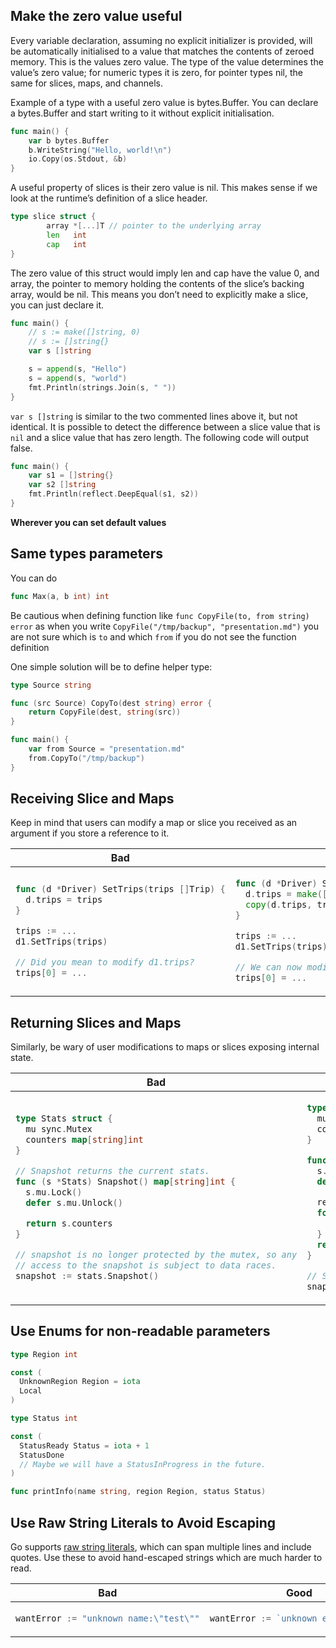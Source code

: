 ## Make the zero value useful
Every variable declaration, assuming no explicit initializer is provided, will be automatically initialised to a value that matches the contents of zeroed memory.
This is the values zero value. The type of the value determines the value’s zero value; for numeric types it is zero, for pointer types nil, the same for slices, maps, and channels.

Example of a type with a useful zero value is bytes.Buffer. You can declare a bytes.Buffer and start writing to it without explicit initialisation.
```go
func main() {
	var b bytes.Buffer
	b.WriteString("Hello, world!\n")
	io.Copy(os.Stdout, &b)
}
```

A useful property of slices is their zero value is nil. This makes sense if we look at the runtime’s definition of a slice header.
```go
type slice struct {
        array *[...]T // pointer to the underlying array
        len   int
        cap   int
}
````
The zero value of this struct would imply len and cap have the value 0, and array, the pointer to memory holding the contents of the slice’s backing array, would be nil. This means you don’t need to explicitly make a slice, you can just declare it.
```go
func main() {
	// s := make([]string, 0)
	// s := []string{}
	var s []string

	s = append(s, "Hello")
	s = append(s, "world")
	fmt.Println(strings.Join(s, " "))
}
```
`var s []string` is similar to the two commented lines above it, but not identical. It is possible to detect the difference between a slice value that is `nil` and a slice value that has zero length. The following code will output false.
```go
func main() {
	var s1 = []string{}
	var s2 []string
	fmt.Println(reflect.DeepEqual(s1, s2))
}
```

**Wherever you can set default values**

## Same types parameters
You can do
```go
func Max(a, b int) int
```

Be cautious when defining function like `func CopyFile(to, from string) error`
as when you write `CopyFile("/tmp/backup", "presentation.md")` you are not sure which is `to` and which `from` if you do not see the function definition

One simple solution will be to define helper type:
```go
type Source string

func (src Source) CopyTo(dest string) error {
	return CopyFile(dest, string(src))
}

func main() {
	var from Source = "presentation.md"
	from.CopyTo("/tmp/backup")
}
```

## Receiving Slice and Maps
Keep in mind that users can modify a map or slice you received as an argument if you store a reference to it.

<table>
<thead><tr><th>Bad</th> <th>Good</th></tr></thead>
<tbody>
<tr>
<td>

```go
func (d *Driver) SetTrips(trips []Trip) {
  d.trips = trips
}

trips := ...
d1.SetTrips(trips)

// Did you mean to modify d1.trips?
trips[0] = ...
```

</td>
<td>

```go
func (d *Driver) SetTrips(trips []Trip) {
  d.trips = make([]Trip, len(trips))
  copy(d.trips, trips)
}

trips := ...
d1.SetTrips(trips)

// We can now modify trips[0] without affecting d1.trips.
trips[0] = ...
```

</td>
</tr>

</tbody>
</table>

## Returning Slices and Maps

Similarly, be wary of user modifications to maps or slices exposing internal
state.

<table>
<thead><tr><th>Bad</th><th>Good</th></tr></thead>
<tbody>
<tr><td>

```go
type Stats struct {
  mu sync.Mutex
  counters map[string]int
}

// Snapshot returns the current stats.
func (s *Stats) Snapshot() map[string]int {
  s.mu.Lock()
  defer s.mu.Unlock()

  return s.counters
}

// snapshot is no longer protected by the mutex, so any
// access to the snapshot is subject to data races.
snapshot := stats.Snapshot()
```

</td><td>

```go
type Stats struct {
  mu sync.Mutex
  counters map[string]int
}

func (s *Stats) Snapshot() map[string]int {
  s.mu.Lock()
  defer s.mu.Unlock()

  result := make(map[string]int, len(s.counters))
  for k, v := range s.counters {
    result[k] = v
  }
  return result
}

// Snapshot is now a copy.
snapshot := stats.Snapshot()
```

</td></tr>
</tbody></table>

## Use Enums for non-readable parameters
```go
type Region int

const (
  UnknownRegion Region = iota
  Local
)

type Status int

const (
  StatusReady Status = iota + 1
  StatusDone
  // Maybe we will have a StatusInProgress in the future.
)

func printInfo(name string, region Region, status Status)
```

## Use Raw String Literals to Avoid Escaping

Go supports [raw string literals](https://golang.org/ref/spec#raw_string_lit),
which can span multiple lines and include quotes. Use these to avoid
hand-escaped strings which are much harder to read.

<table>
<thead><tr><th>Bad</th><th>Good</th></tr></thead>
<tbody>
<tr><td>

```go
wantError := "unknown name:\"test\""
```

</td><td>

```go
wantError := `unknown error:"test"`
```

</td></tr>
</tbody></table>